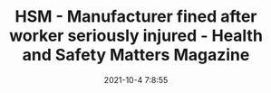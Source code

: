 ---
"title": "HSM - Manufacturer fined after worker seriously injured - Health and Safety Matters Magazine"
"date": "2021-10-4 7:8:55"
"feed_name": "GOOGLENEWSINDUSTRIAL"
"feed_website": "https://news.google.com/search?q=industrial%2Bincident&hl=en-US&gl=US&ceid=US:en"
"feed_rss": "https://news.google.com/rss/search?q=industrial%2Bincident&hl=en-US&gl=US&ceid=US:en"
"link": "https://www.hsmsearch.com/Manufacturer-fined-worker-seriously-injured"
"source": "{'href': 'https://www.hsmsearch.com', 'title': 'Health and Safety Matters Magazine'}"
"file": "_posts/2021-1-1-f45a3c0a4ea3e3e17f69f3072d01725d599f8d60.md"
"accident": "0"
"drilling": "0"
"dead": "0"
"injured": "0"
"arrested": "0"
"place": "unknown place"
"where": "unknown site"
"causes": "unknown"
"place_uri": "unknown place"
---